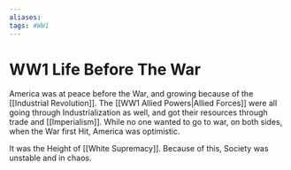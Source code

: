 ```yaml
---
aliases: 
tags: #WW1
---
```

# WW1 Life Before The War
America was at peace before the War, and growing because of the [[Industrial Revolution]]. The [[WW1 Allied Powers|Allied Forces]] were all going through Industrialization as well, and got their resources through trade and [[Imperialism]]. While no one wanted to go to war, on both sides, when the War first Hit, America was optimistic.

It was the Height of [[White Supremacy]]. Because of this, Society was unstable and in chaos.